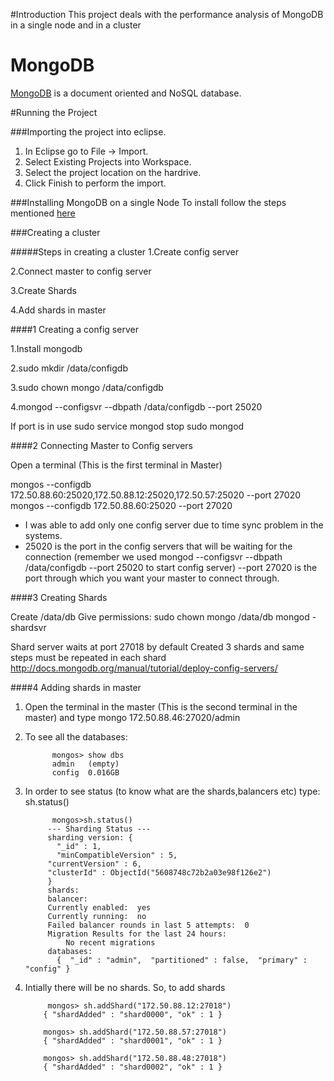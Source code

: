 #Introduction
This project deals with the performance analysis of MongoDB in a single node and in a cluster 

# MongoDB
[MongoDB](https://en.wikipedia.org/wiki/MongoDB) is a document oriented and NoSQL database.


#Running the Project

###Importing the project into eclipse.
1. In Eclipse go to File -> Import.
2. Select Existing Projects into Workspace.
3. Select the project location on the hardrive.
4. Click Finish to perform the import.

###Installing MongoDB on a single Node
To install follow the steps mentioned [here](https://docs.mongodb.org/manual/tutorial/install-mongodb-on-ubuntu/)

###Creating a cluster

#####Steps in creating a cluster
1.Create config server

2.Connect master to config server

3.Create Shards

4.Add shards in master



 


####1  Creating a config server

1.Install mongodb

2.sudo mkdir /data/configdb

3.sudo chown mongo  /data/configdb

4.mongod --configsvr --dbpath /data/configdb --port 25020


If port is in use
sudo service mongod stop sudo mongod



####2  Connecting Master to Config servers

Open a terminal (This is the first terminal in Master)
     
mongos --configdb 172.50.88.60:25020,172.50.88.12:25020,172.50.57:25020 --port 27020
mongos --configdb 172.50.88.60:25020 --port 27020

* I was able to add only one config server due to time sync problem in the systems.
* 25020 is the port in the config servers that will be waiting for the connection (remember we used  mongod --configsvr --dbpath /data/configdb --port 25020 to start config server)
--port 27020 is the port through which you want your master to connect through.


####3  Creating Shards

Create /data/db 
Give permissions:  sudo chown mongo /data/db 
mongod -shardsvr

Shard server waits at port 27018 by default
      Created 3 shards and same steps must be repeated in each shard
    http://docs.mongodb.org/manual/tutorial/deploy-config-servers/

####4  Adding shards in master

1. Open the terminal in the master (This is the second terminal in the master) and type mongo 172.50.88.46:27020/admin

2. To see all the databases:

             
             mongos> show dbs 
             admin   (empty)
             config  0.016GB
              
3. In order to see status (to know what are the shards,balancers etc) type: sh.status()
             
              
             mongos>sh.status()
            --- Sharding Status --- 
            sharding version: {
	          "_id" : 1,
	          "minCompatibleVersion" : 5,
           	"currentVersion" : 6,
          	"clusterId" : ObjectId("5608748c72b2a03e98f126e2")
            }
            shards:
            balancer:
          	Currently enabled:  yes
           	Currently running:  no
           	Failed balancer rounds in last 5 attempts:  0
           	Migration Results for the last 24 hours: 
         		No recent migrations
            databases:
	          {  "_id" : "admin",  "partitioned" : false,  "primary" : "config" }
	          
4. Intially	there will be no shards. So, to add shards          


           
            mongos> sh.addShard("172.50.88.12:27018")
           { "shardAdded" : "shard0000", "ok" : 1 }

           mongos> sh.addShard("172.50.88.57:27018")
           { "shardAdded" : "shard0001", "ok" : 1 }

           mongos> sh.addShard("172.50.88.48:27018")
           { "shardAdded" : "shard0002", "ok" : 1 }
          

